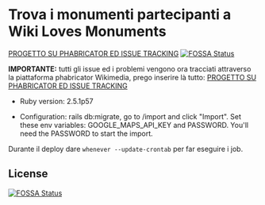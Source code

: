 # Trova i monumenti partecipanti a Wiki Loves Monuments
[PROGETTO SU PHABRICATOR ED ISSUE TRACKING](https://phabricator.wikimedia.org/tag/wlm-italy-finder/)
[![FOSSA Status](https://app.fossa.io/api/projects/git%2Bgithub.com%2Fferdi2005%2Fwikilovesmonuments.svg?type=shield)](https://app.fossa.io/projects/git%2Bgithub.com%2Fferdi2005%2Fwikilovesmonuments?ref=badge_shield)


**IMPORTANTE:** tutti gli issue ed i problemi vengono ora tracciati attraverso la piattaforma phabricator Wikimedia, prego inserire là tutto: [PROGETTO SU PHABRICATOR ED ISSUE TRACKING](https://phabricator.wikimedia.org/tag/wlm-italy-finder/)

* Ruby version: 2.5.1p57

* Configuration: rails db:migrate, go to /import and click "Import". Set these env variables: GOOGLE_MAPS_API_KEY and PASSWORD. You'll need the PASSWORD to start the import.

Durante il deploy dare 
```whenever --update-crontab```
per far eseguire i job.


## License
[![FOSSA Status](https://app.fossa.io/api/projects/git%2Bgithub.com%2Fferdi2005%2Fwikilovesmonuments.svg?type=large)](https://app.fossa.io/projects/git%2Bgithub.com%2Fferdi2005%2Fwikilovesmonuments?ref=badge_large)
